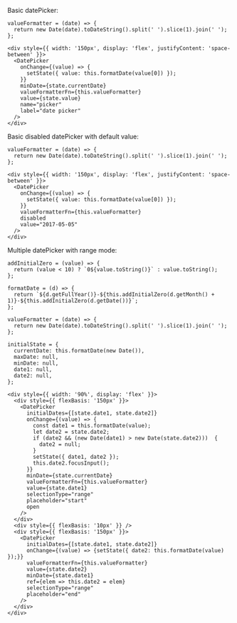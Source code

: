 Basic datePicker:

    valueFormatter = (date) => {
      return new Date(date).toDateString().split(' ').slice(1).join(' ');
    };

    <div style={{ width: '150px', display: 'flex', justifyContent: 'space-between' }}>
      <DatePicker
        onChange={(value) => {
          setState({ value: this.formatDate(value[0]) });
        }}
        minDate={state.currentDate}
        valueFormatterFn={this.valueFormatter}
        value={state.value}
        name="picker"
        label="date picker"
      />
    </div>

Basic disabled datePicker with default value:

    valueFormatter = (date) => {
      return new Date(date).toDateString().split(' ').slice(1).join(' ');
    };

    <div style={{ width: '150px', display: 'flex', justifyContent: 'space-between' }}>
      <DatePicker
        onChange={(value) => {
          setState({ value: this.formatDate(value[0]) });
        }}
        valueFormatterFn={this.valueFormatter}
        disabled
        value="2017-05-05"
      />
    </div>

Multiple datePicker with range mode:

    addInitialZero = (value) => {
      return (value < 10) ? `0${value.toString()}` : value.toString();
    };

    formatDate = (d) => {
      return `${d.getFullYear()}-${this.addInitialZero(d.getMonth() + 1)}-${this.addInitialZero(d.getDate())}`;
    };

    valueFormatter = (date) => {
      return new Date(date).toDateString().split(' ').slice(1).join(' ');
    };

    initialState = {
      currentDate: this.formatDate(new Date()),
      maxDate: null,
      minDate: null,
      date1: null,
      date2: null,
    };

    <div style={{ width: '90%', display: 'flex' }}>
      <div style={{ flexBasis: '150px' }}>
        <DatePicker
          initialDates={[state.date1, state.date2]}
          onChange={(value) => {
            const date1 = this.formatDate(value);
            let date2 = state.date2;
            if (date2 && (new Date(date1) > new Date(state.date2)))  {
              date2 = null;
            }
            setState({ date1, date2 });
            this.date2.focusInput();
          }}
          minDate={state.currentDate}
          valueFormatterFn={this.valueFormatter}
          value={state.date1}
          selectionType="range"
          placeholder="start"
          open
        />
      </div>
      <div style={{ flexBasis: '10px' }} />
      <div style={{ flexBasis: '150px' }}>
        <DatePicker
          initialDates={[state.date1, state.date2]}
          onChange={(value) => {setState({ date2: this.formatDate(value) });}}
          valueFormatterFn={this.valueFormatter}
          value={state.date2}
          minDate={state.date1}
          ref={elem => this.date2 = elem}
          selectionType="range"
          placeholder="end"
        />
      </div>
    </div>
